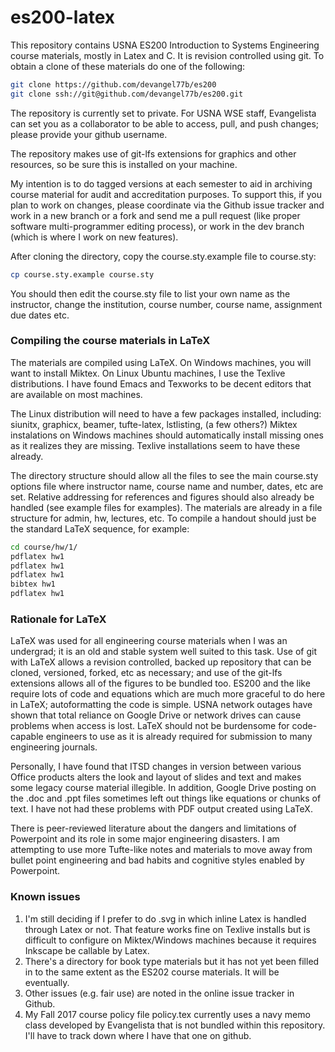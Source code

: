 # es200-latex

This repository contains USNA ES200 Introduction to Systems Engineering course materials, mostly in Latex and C. It is revision controlled using git. To obtain a clone of these materials do one of the following:
```bash
git clone https://github.com/devangel77b/es200
git clone ssh://git@github.com/devangel77b/es200.git
```
The repository is currently set to private. For USNA WSE staff, Evangelista can set you as a collaborator to be able to access, pull, and push changes; please provide your github username. 

The repository makes use of git-lfs extensions for graphics and other resources, so be sure this is installed on your machine. 

My intention is to do tagged versions at each semester to aid in archiving course material for audit and accreditation purposes. To support this, if you plan to work on changes, please coordinate via the Github issue tracker and work in a new branch or a fork and send me a pull request (like proper software multi-programmer editing process), or work in the dev branch (which is where I work on new features). 

After cloning the directory, copy the course.sty.example file to course.sty:
```bash
cp course.sty.example course.sty
```
You should then edit the course.sty file to list your own name as the instructor, change the institution, course number, course name, assignment due dates etc. 

### Compiling the course materials in LaTeX

The materials are compiled using LaTeX.  On Windows machines, you will want to install Miktex.  On Linux Ubuntu machines, I use the Texlive distributions.  I have found Emacs and Texworks to be decent editors that are available on most machines.  

The Linux distribution will need to have a few packages installed, including: siunitx, graphicx, beamer, tufte-latex, lstlisting, (a few others?)  Miktex instalations on Windows machines should automatically install missing ones as it realizes they are missing.  Texlive installations seem to have these already. 

The directory structure should allow all the files to see the main course.sty options file where instructor name, course name and number, dates, etc are set. Relative addressing for references and figures should also already be handled (see example files for examples). The materials are already in a file structure for admin, hw, lectures, etc.  To compile a handout should just be the standard LaTeX sequence, for example:
```bash
cd course/hw/1/
pdflatex hw1
pdflatex hw1
pdflatex hw1
bibtex hw1
pdflatex hw1
```

### Rationale for LaTeX

LaTeX was used for all engineering course materials when I was an undergrad; it is an old and stable system well suited to this task. Use of git with LaTeX allows a revision controlled, backed up repository that can be cloned, versioned, forked, etc as necessary; and use of the git-lfs extensions allows all of the figures to be bundled too.  ES200 and the like require lots of code and equations which are much more graceful to do here in LaTeX; autoformatting the code is simple. USNA network outages have shown that total reliance on Google Drive or network drives can cause problems when access is lost. LaTeX should not be burdensome for code-capable engineers to use as it is already required for submission to many engineering journals. 

Personally, I have found that ITSD changes in version between various Office products alters the look and layout of slides and text and makes some legacy course material illegible. In addition, Google Drive posting on the .doc and .ppt files sometimes left out things like equations or chunks of text. I have not had these problems with PDF output created using LaTeX. 

There is peer-reviewed literature about the dangers and limitations of Powerpoint and its role in some major engineering disasters. I am attempting to use more Tufte-like notes and materials to move away from bullet point engineering and bad habits and cognitive styles enabled by Powerpoint. 

### Known issues

1. I'm still deciding if I prefer to do .svg in which inline Latex is handled through Latex or not. That feature works fine on Texlive installs but is difficult to configure on Miktex/Windows machines because it requires Inkscape be callable by Latex. 
1. There's a directory for book type materials but it has not yet been filled in to the same extent as the ES202 course materials. It will be eventually. 
1. Other issues (e.g. fair use) are noted in the online issue tracker in Github.
1. My Fall 2017 course policy file policy.tex currently uses a navy memo class developed by Evangelista that is not bundled within this repository. I'll have to track down where I have that one on github. 


